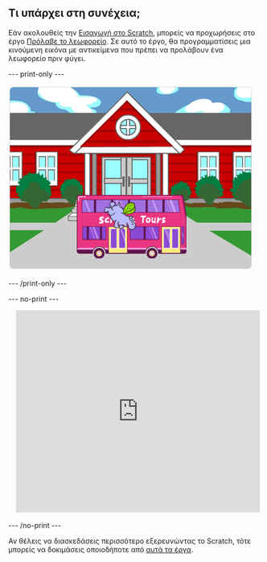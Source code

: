 ## Τι υπάρχει στη συνέχεια;

Εάν ακολουθείς την [Εισαγωγή στο Scratch](https://projects.raspberrypi.org/en/pathways/scratch-intro), μπορείς να προχωρήσεις στο έργο [Πρόλαβε το λεωφορείο](https://projects.raspberrypi.org/en/projects/catch-the-bus). Σε αυτό το έργο, θα προγραμματίσεις μια κινούμενη εικόνα με αντικείμενα που πρέπει να προλάβουν ένα λεωφορείο πριν φύγει.

--- print-only ---

![Το έργο «Πρόλαβε το λεωφορείο».](images/scratch-tour-bus.png)

--- /print-only ---

--- no-print ---

<div class="scratch-preview" style="margin-left: 15px;">
  <iframe allowtransparency="true" width="485" height="402" src="https://scratch.mit.edu/projects/embed/724160134/?autostart=false" frameborder="0"></iframe>
</div>

--- /no-print ---

Αν θέλεις να διασκεδάσεις περισσότερο εξερευνώντας το Scratch, τότε μπορείς να δοκιμάσεις οποιοδήποτε από [αυτά τα έργα](https://projects.raspberrypi.org/en/projects?software%5B%5D=scratch&curriculum%5B%5D=%201).

